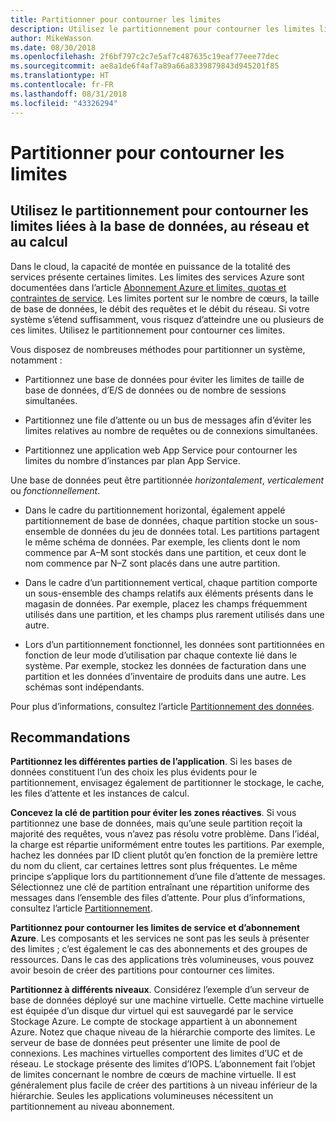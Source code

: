 ```yaml
---
title: Partitionner pour contourner les limites
description: Utilisez le partitionnement pour contourner les limites liées à la base de données, au réseau et au calcul
author: MikeWasson
ms.date: 08/30/2018
ms.openlocfilehash: 2f6bf797c2c7e5af7c487635c19eaf77eee77dec
ms.sourcegitcommit: ae8a1de6f4af7a89a66a8339879843d945201f85
ms.translationtype: HT
ms.contentlocale: fr-FR
ms.lasthandoff: 08/31/2018
ms.locfileid: "43326294"
---
```

# <a name="partition-around-limits"></a>Partitionner pour contourner les limites

## <a name="use-partitioning-to-work-around-database-network-and-compute-limits"></a>Utilisez le partitionnement pour contourner les limites liées à la base de données, au réseau et au calcul

Dans le cloud, la capacité de montée en puissance de la totalité des services présente certaines limites. Les limites des services Azure sont documentées dans l’article [Abonnement Azure et limites, quotas et contraintes de service][azure-limits]. Les limites portent sur le nombre de cœurs, la taille de base de données, le débit des requêtes et le débit du réseau. Si votre système s’étend suffisamment, vous risquez d’atteindre une ou plusieurs de ces limites. Utilisez le partitionnement pour contourner ces limites.

Vous disposez de nombreuses méthodes pour partitionner un système, notamment :

- Partitionnez une base de données pour éviter les limites de taille de base de données, d’E/S de données ou de nombre de sessions simultanées.

- Partitionnez une file d’attente ou un bus de messages afin d’éviter les limites relatives au nombre de requêtes ou de connexions simultanées.

- Partitionnez une application web App Service pour contourner les limites du nombre d’instances par plan App Service. 

Une base de données peut être partitionnée *horizontalement*, *verticalement* ou *fonctionnellement*.

- Dans le cadre du partitionnement horizontal, également appelé partitionnement de base de données, chaque partition stocke un sous-ensemble de données du jeu de données total. Les partitions partagent le même schéma de données. Par exemple, les clients dont le nom commence par A&ndash;M sont stockés dans une partition, et ceux dont le nom commence par N&ndash;Z sont placés dans une autre partition.

- Dans le cadre d’un partitionnement vertical, chaque partition comporte un sous-ensemble des champs relatifs aux éléments présents dans le magasin de données. Par exemple, placez les champs fréquemment utilisés dans une partition, et les champs plus rarement utilisés dans une autre.

- Lors d’un partitionnement fonctionnel, les données sont partitionnées en fonction de leur mode d’utilisation par chaque contexte lié dans le système. Par exemple, stockez les données de facturation dans une partition et les données d’inventaire de produits dans une autre. Les schémas sont indépendants.

Pour plus d’informations, consultez l’article [Partitionnement des données][data-partitioning-guidance].

## <a name="recommendations"></a>Recommandations

**Partitionnez les différentes parties de l’application**. Si les bases de données constituent l’un des choix les plus évidents pour le partitionnement, envisagez également de partitionner le stockage, le cache, les files d’attente et les instances de calcul.

**Concevez la clé de partition pour éviter les zones réactives**. Si vous partitionnez une base de données, mais qu’une seule partition reçoit la majorité des requêtes, vous n’avez pas résolu votre problème. Dans l’idéal, la charge est répartie uniformément entre toutes les partitions. Par exemple, hachez les données par ID client plutôt qu’en fonction de la première lettre du nom du client, car certaines lettres sont plus fréquentes. Le même principe s’applique lors du partitionnement d’une file d’attente de messages. Sélectionnez une clé de partition entraînant une répartition uniforme des messages dans l’ensemble des files d’attente. Pour plus d’informations, consultez l’article [Partitionnement][sharding].

**Partitionnez pour contourner les limites de service et d’abonnement Azure**. Les composants et les services ne sont pas les seuls à présenter des limites ; c’est également le cas des abonnements et des groupes de ressources. Dans le cas des applications très volumineuses, vous pouvez avoir besoin de créer des partitions pour contourner ces limites.  

**Partitionnez à différents niveaux**. Considérez l’exemple d’un serveur de base de données déployé sur une machine virtuelle. Cette machine virtuelle est équipée d’un disque dur virtuel qui est sauvegardé par le service Stockage Azure. Le compte de stockage appartient à un abonnement Azure. Notez que chaque niveau de la hiérarchie comporte des limites. Le serveur de base de données peut présenter une limite de pool de connexions. Les machines virtuelles comportent des limites d’UC et de réseau. Le stockage présente des limites d’IOPS. L’abonnement fait l’objet de limites concernant le nombre de cœurs de machine virtuelle. Il est généralement plus facile de créer des partitions à un niveau inférieur de la hiérarchie. Seules les applications volumineuses nécessitent un partitionnement au niveau abonnement. 

<!-- links -->

[azure-limits]: /azure/azure-subscription-service-limits
[data-partitioning-guidance]: ../../best-practices/data-partitioning.md
[sharding]: ../../patterns/sharding.md

 